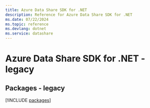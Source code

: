 ```yaml
---
title: Azure Data Share SDK for .NET
description: Reference for Azure Data Share SDK for .NET
ms.date: 07/22/2024
ms.topic: reference
ms.devlang: dotnet
ms.service: datashare
---
```

# Azure Data Share SDK for .NET - legacy
## Packages - legacy
[!INCLUDE [packages](data-share-index.md)]
